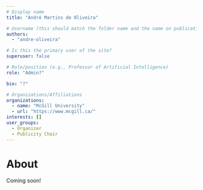 ```yaml
---
# Display name
title: "André Martins de Oliveira"

# Username (this should match the folder name and the name on publications)
authors:
  - "andre-oliveira"

# Is this the primary user of the site?
superuser: false

# Role/position (e.g., Professor of Artificial Intelligence)
role: "Admin?"

bio: "?"

# Organizations/Affiliations
organizations:
  - name: "McGill University"
  - url: "https://www.mcgill.ca/"
interests: []
user_groups:
  - Organizer
  - Publicity Chair
---
```


# About

Coming soon!

